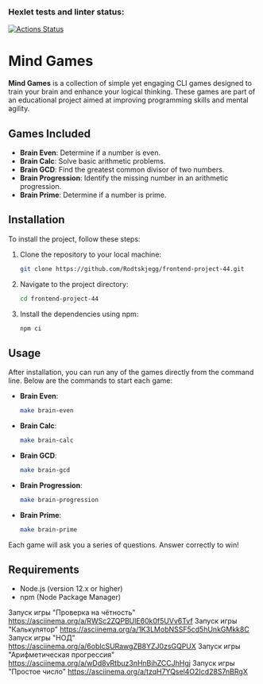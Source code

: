 ### Hexlet tests and linter status:
[![Actions Status](https://github.com/Rodtskjegg/frontend-project-44/actions/workflows/hexlet-check.yml/badge.svg)](https://github.com/Rodtskjegg/frontend-project-44/actions)
# Mind Games

**Mind Games** is a collection of simple yet engaging CLI games designed to train your brain and enhance your logical thinking. These games are part of an educational project aimed at improving programming skills and mental agility.

## Games Included

- **Brain Even**: Determine if a number is even.
- **Brain Calc**: Solve basic arithmetic problems.
- **Brain GCD**: Find the greatest common divisor of two numbers.
- **Brain Progression**: Identify the missing number in an arithmetic progression.
- **Brain Prime**: Determine if a number is prime.

## Installation

To install the project, follow these steps:

1. Clone the repository to your local machine:
    ```bash
    git clone https://github.com/Rodtskjegg/frontend-project-44.git
    ```

2. Navigate to the project directory:
    ```bash
    cd frontend-project-44
    ```

3. Install the dependencies using npm:
    ```bash
    npm ci
    ```

## Usage

After installation, you can run any of the games directly from the command line. Below are the commands to start each game:

- **Brain Even**:
    ```bash
    make brain-even
    ```
- **Brain Calc**:
    ```bash
    make brain-calc
    ```
- **Brain GCD**:
    ```bash
    make brain-gcd
    ```
- **Brain Progression**:
    ```bash
    make brain-progression
    ```
- **Brain Prime**:
    ```bash
    make brain-prime
    ```

Each game will ask you a series of questions. Answer correctly to win!

## Requirements

- Node.js (version 12.x or higher)
- npm (Node Package Manager)

Запуск игры  "Проверка на чётность"
https://asciinema.org/a/RWSc2ZQPBUlE60k0f5UVv6Tvf
Запуск игры "Калькулятор"
https://asciinema.org/a/1K3LMobNSSF5cd5hUnkGMkk8C
Запуск игры "НОД"
https://asciinema.org/a/6oblcSURawgZB8YZJ0zsGQPUX
Запуск игры "Арифметическая прогрессия"
https://asciinema.org/a/wDd8vRtbuz3nHnBihZCCJhHgj
Запуск игры "Простое число"
https://asciinema.org/a/tzqH7YQsel4O2Icd28S7nBRgX